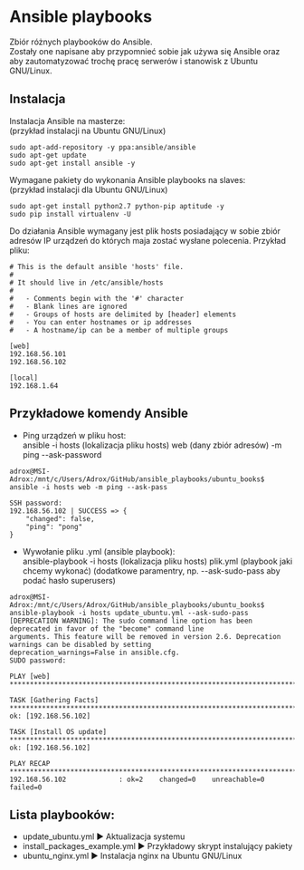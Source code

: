 # Ansible playbooks

Zbiór różnych playbooków do Ansible.  
Zostały one napisane aby przypomnieć sobie jak używa się Ansible oraz aby zautomatyzować trochę pracę serwerów i stanowisk z Ubuntu GNU/Linux.

## Instalacja 

Instalacja Ansible na masterze:  
(przykład instalacji na Ubuntu GNU/Linux)
```
sudo apt-add-repository -y ppa:ansible/ansible
sudo apt-get update
sudo apt-get install ansible -y
```

Wymagane pakiety do wykonania Ansible playbooks na slaves:  
(przykład instalacji dla Ubuntu GNU/Linux)
```
sudo apt-get install python2.7 python-pip aptitude -y
sudo pip install virtualenv -U
```

Do działania Ansible wymagany jest plik hosts posiadający w sobie zbiór adresów IP urządzeń do których maja zostać wysłane polecenia. Przykład pliku:
```
# This is the default ansible 'hosts' file.
#
# It should live in /etc/ansible/hosts
#
#   - Comments begin with the '#' character
#   - Blank lines are ignored
#   - Groups of hosts are delimited by [header] elements
#   - You can enter hostnames or ip addresses
#   - A hostname/ip can be a member of multiple groups

[web]
192.168.56.101
192.168.56.102

[local]
192.168.1.64

```

## Przykładowe komendy Ansible

+ Ping urządzeń w pliku host:  
ansible -i hosts (lokalizacja pliku hosts) web (dany zbiór adresów) -m ping --ask-password
```
adrox@MSI-Adrox:/mnt/c/Users/Adrox/GitHub/ansible_playbooks/ubuntu_books$ ansible -i hosts web -m ping --ask-pass

SSH password:
192.168.56.102 | SUCCESS => {
    "changed": false,
    "ping": "pong"
}
```

+ Wywołanie pliku .yml (ansible playbook):  
ansible-playbook -i hosts (lokalizacja pliku hosts) plik.yml (playbook jaki chcemy wykonać) (dodatkowe paramentry, np. --ask-sudo-pass aby podać hasło superusers)

```
adrox@MSI-Adrox:/mnt/c/Users/Adrox/GitHub/ansible_playbooks/ubuntu_books$ ansible-playbook -i hosts update_ubuntu.yml --ask-sudo-pass
[DEPRECATION WARNING]: The sudo command line option has been deprecated in favor of the "become" command line
arguments. This feature will be removed in version 2.6. Deprecation warnings can be disabled by setting
deprecation_warnings=False in ansible.cfg.
SUDO password:

PLAY [web] *************************************************************************************************************

TASK [Gathering Facts] *************************************************************************************************
ok: [192.168.56.102]

TASK [Install OS update] ***********************************************************************************************
ok: [192.168.56.102]

PLAY RECAP *************************************************************************************************************
192.168.56.102             : ok=2    changed=0    unreachable=0    failed=0
```

## Lista playbooków:

+ update_ubuntu.yml ▶ Aktualizacja systemu
+ install_packages_example.yml ▶ Przykładowy skrypt instalujący pakiety
+ ubuntu_nginx.yml ▶ Instalacja nginx na Ubuntu GNU/Linux